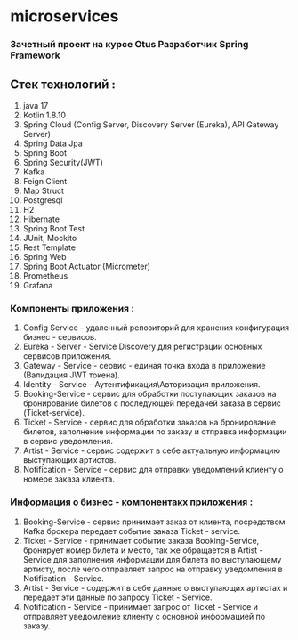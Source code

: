 # microservices
### Зачетный проект на курсе Otus Разработчик Spring Framework
## Стек технологий :
1. java 17
2. Kotlin 1.8.10 
3. Spring Cloud (Config Server, Discovery Server (Eureka), API Gateway Server)
4. Spring Data Jpa 
5. Spring Boot 
6. Spring Security(JWT) 
7. Kafka 
8. Feign Client
9. Map Struct
10. Postgresql
11. H2
12. Hibernate
13. Spring Boot Test
14. JUnit, Mockito
15. Rest Template
16. Spring Web
17. Spring Boot Actuator (Micrometer)
18. Prometheus
19. Grafana

### Компоненты приложения :
1. Config Service - удаленный репозиторий для хранения конфигурация бизнес - сервисов.
2. Eureka - Server - Service Discovery для регистрации основных сервисов приложения.
3. Gateway - Service - сервис - единая точка входа в приложение (Валидация JWT токена).
4. Identity - Service - Аутентификация\Авторизация приложения.
5. Booking-Service - сервис для обработки поступающих заказов на бронирование билетов с последующей передачей заказа
в сервис (Ticket-service).
6. Ticket - Service - сервис для обработки заказов на бронирование билетов, заполнение информации по заказу и отправка
информации в сервис уведомления.
7. Artist - Service - сервис содержит в себе актуальную информацию выступающих артистов.
8. Notification - Service - сервис для отправки уведомлений клиенту о номере заказа клиента.

### Информация о бизнес - компонентакх приложения :
1. Booking-Service - сервис принимает заказ от клиента, посредством Kafka брокера передает событие заказа Ticket - service.
2. Ticket - Service - принимает событие заказа Booking-Service, бронирует номер билета и место, так же обращается 
в Artist - Service для заполнения информации для билета по выступающему артисту, после чего отправляет запрос на 
отправку уведомления в Notification - Service.
3. Artist - Service - содержит в себе данные о выступающих артистах и передает эти данные по запросу Ticket - Service.
4. Notification - Service - принимает запрос от Ticket - Service и отправляет уведомление клиенту с основной информацией
по заказу.